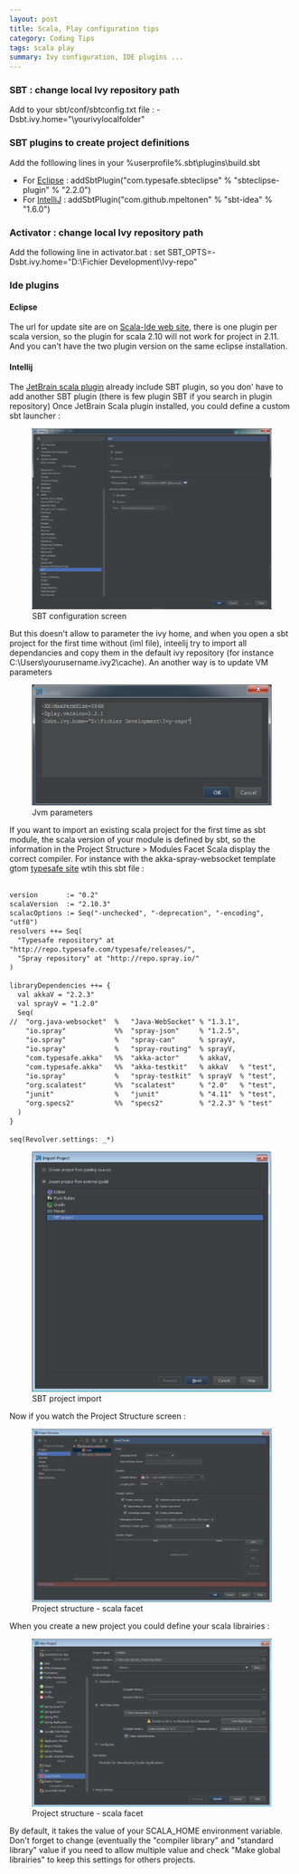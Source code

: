 ```yaml
---
layout: post
title: Scala, Play configuration tips
category: Coding Tips
tags: scala play
summary: Ivy configuration, IDE plugins ...
---
```



### SBT : change local Ivy repository path

Add to your sbt/conf/sbtconfig.txt file : 
-Dsbt.ivy.home="\yourivylocalfolder"

### SBT plugins to create project definitions
Add the folllowing lines in your %userprofile%\.sbt\plugins\build.sbt

- For [Eclipse](https://github.com/typesafehub/sbteclipse) : addSbtPlugin("com.typesafe.sbteclipse" % "sbteclipse-plugin" % "2.2.0")
- For [IntelliJ](https://github.com/mpeltonen/sbt-idea) : addSbtPlugin("com.github.mpeltonen" % "sbt-idea" % "1.6.0")


### Activator : change local Ivy repository path

Add the following line in activator.bat : 
set SBT_OPTS=-Dsbt.ivy.home="D:\Fichier Development\Ivy-repo"

### Ide plugins

#### Eclipse

The url for update site are on [Scala-Ide web site](http://scala-ide.org/download/current.html), there is one plugin per scala version, so the plugin for scala 2.10 will not work for project in 2.11. And you can't have the two plugin version on the same eclipse installation.

#### Intellij
The [JetBrain scala plugin](http://confluence.jetbrains.com/display/SCA/Scala+Plugin+for+IntelliJ+IDEA) already include SBT plugin, so you don' have to add another SBT plugin (there is few plugin SBT if you search in plugin repository)
Once JetBrain Scala plugin installed, you could define a custom sbt launcher :

<figure>
  <img src="/blog/assets/images/scala-play-configuration-tips/sbt-config.png" />
  <figcaption>SBT configuration screen</figcaption>
</figure> 

But this doesn't allow to parameter the ivy home, and when you open a sbt project for the first time without (iml file), inteelij try to import all dependancies and copy them in the default ivy repository (for instance C:\Users\yourusername\.ivy2\cache).
An another way is to update VM parameters
 
 <figure>
   <img src="/blog/assets/images/scala-play-configuration-tips/sbt-jvm-parameters.png" />
   <figcaption>Jvm parameters</figcaption>
 </figure> 
 
If you want to import an existing scala project for the first time as sbt module, the scala version of your module is defined by sbt, so the information in the Project Structure > Modules Facet Scala display the correct compiler.
For instance with the akka-spray-websocket template gtom [typesafe site](http://typesafe.com/activator/template/akka-spray-websocket) wtih this sbt file :

```

version       := "0.2"
scalaVersion  := "2.10.3"
scalacOptions := Seq("-unchecked", "-deprecation", "-encoding", "utf8")
resolvers ++= Seq(
  "Typesafe repository" at "http://repo.typesafe.com/typesafe/releases/",
  "Spray repository" at "http://repo.spray.io/"
)

libraryDependencies ++= {
  val akkaV = "2.2.3"
  val sprayV = "1.2.0"
  Seq(
//  "org.java-websocket"  %   "Java-WebSocket" % "1.3.1",
    "io.spray"            %%  "spray-json"     % "1.2.5",
    "io.spray"            %   "spray-can"      % sprayV,
    "io.spray"            %   "spray-routing"  % sprayV,
    "com.typesafe.akka"   %%  "akka-actor"     % akkaV,
    "com.typesafe.akka"   %%  "akka-testkit"   % akkaV   % "test",
    "io.spray"            %   "spray-testkit"  % sprayV  % "test",
    "org.scalatest"       %%  "scalatest"      % "2.0"   % "test",
    "junit"               %   "junit"          % "4.11"  % "test",
    "org.specs2"          %%  "specs2"         % "2.2.3" % "test"
  )
}

seq(Revolver.settings: _*)

```


 <figure>
   <img src="/blog/assets/images/scala-play-configuration-tips/project-import.png" />
   <figcaption>SBT project import</figcaption>
 </figure> 
 
 Now if you watch the Project Structure screen :
 
 <figure>
   <img src="/blog/assets/images/scala-play-configuration-tips/project-structure.png" />
   <figcaption>Project structure - scala facet</figcaption>
 </figure> 
 
 
 When you create a new project you could define your scala librairies :
 
 <figure>
   <img src="/blog/assets/images/scala-play-configuration-tips/new-scala-module.png" />
   <figcaption>Project structure - scala facet</figcaption>
 </figure> 
 
 By default, it takes the value of your SCALA_HOME environment variable.
 Don't forget to change (eventually the "compiler library" and "standard library" value if you need to allow multiple value and check "Make global librairies" to keep this settings for others projects.